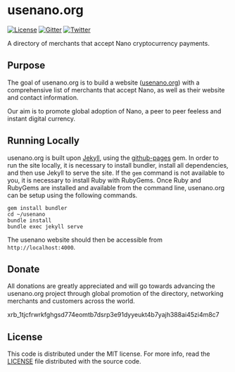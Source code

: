 usenano.org
=================

<!-- [![Build Status](https://travis-ci.org/tonyynot/usenano.svg)](https://travis-ci.org/tonyynot/usenano) -->
[![License](https://img.shields.io/badge/license-mit-blue.svg?style=flat)](/LICENSE)
[![Gitter](https://img.shields.io/badge/chat-on%20gitter-green.svg)](https://gitter.im/usenano/)
[![Twitter](https://img.shields.io/badge/Twitter-%40usenano-blue.svg)](https://twitter.com/useNano)

A directory of merchants that accept Nano cryptocurrency payments.

## Purpose

The goal of usenano.org is to build a website ([usenano.org](https://usenano.org)) with a comprehensive list of merchants that accept Nano, as well as their website and contact information.

Our aim is to promote global adoption of Nano, a peer to peer feeless and instant digital currency.

## Running Locally

usenano.org is built upon [Jekyll](https://jekyllrb.com/), using the [github-pages](https://github.com/github/pages-gem) gem.
In order to run the site locally, it is necessary to install bundler, install all dependencies, and then use Jekyll to serve
the site. If the `gem` command is not available to you, it is necessary to install Ruby with RubyGems.
Once Ruby and RubyGems are installed and available from the command line, usenano.org can be setup using the following commands.

```
gem install bundler
cd ~/usenano
bundle install
bundle exec jekyll serve
```

The usenano website should then be accessible from `http://localhost:4000`.

## Donate
All donations are greatly appreciated and will go towards advancing the usenano.org project through global promotion of the directory, networking merchants and customers across the world. 

xrb_1tjcfrwrkfghgsd774eomtb7dsrp3e91dyyeukt4b7yajh388ai45zi4m8c7

## License

This code is distributed under the MIT license. For more info, read the
[LICENSE][license] file distributed with the source code.

[license]: /LICENSE
